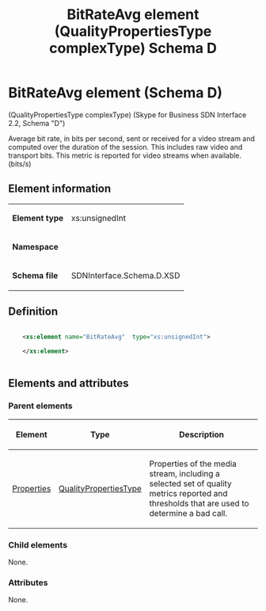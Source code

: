 ﻿---
title: BitRateAvg element (QualityPropertiesType complexType) Schema D
description: Describes the Schema D iteration of the BitRateAvg element and provides the element's definition, parent elements, and element information.
TOCTitle: BitRateAvg element
ms:assetid: 3a632c93-613c-f9ee-c30c-9ddf1e2b6711
ms:mtpsurl: https://msdn.microsoft.com/library/Mt149431(v=office.16)
ms:contentKeyID: 65855380
ms.date: 08/24/2015
mtps_version: v=office.16
dev_langs:
- xml
---

# BitRateAvg element (Schema D)

(QualityPropertiesType complexType) (Skype for Business SDN Interface 2.2, Schema "D")

Average bit rate, in bits per second, sent or received for a video stream and computed over the duration of the session. This includes raw video and transport bits. This metric is reported for video streams when available. (bits/s)

## Element information

<table>
<colgroup>
</colgroup>
<tbody>
<tr class="odd">
<td><p><strong>Element type</strong></p></td>
<td><p>xs:unsignedInt</p></td>
</tr>
<tr class="even">
<td><p><strong>Namespace</strong></p></td>
<td><p></p></td>
</tr>
<tr class="odd">
<td><p><strong>Schema file</strong></p></td>
<td><p>SDNInterface.Schema.D.XSD</p></td>
</tr>
</tbody>
</table>


## Definition

```xml

    <xs:element name="BitRateAvg"  type="xs:unsignedInt">
    
    </xs:element>
  
```

## Elements and attributes

### Parent elements

<table>
<colgroup>
</colgroup>
<thead>
<tr class="header">
<th><p>Element</p></th>
<th><p>Type</p></th>
<th><p>Description</p></th>
</tr>
</thead>
<tbody>
<tr class="odd">
<td><p><a href="properties-element-qualitytype-complextype-skype-for-business-sdn-interface-2-2-schema-d.md">Properties</a></p></td>
<td><p><a href="qualitypropertiestype-complextype-skype-for-business-sdn-interface-2-2-schema-d.md">QualityPropertiesType</a></p></td>
<td><p>Properties of the media stream, including a selected set of quality metrics reported and thresholds that are used to determine a bad call.</p></td>
</tr>
</tbody>
</table>


### Child elements

None.

### Attributes

None.

